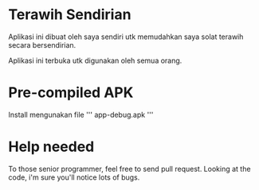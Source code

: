 # Terawih Sendirian

Aplikasi ini dibuat oleh saya sendiri utk memudahkan saya solat terawih
secara bersendirian.

Aplikasi ini terbuka utk digunakan oleh semua orang.

# Pre-compiled APK

Install mengunakan file 
'''
app-debug.apk
'''

# Help needed

To those senior programmer, feel free to send pull request. Looking at 
the code, i'm sure you'll notice lots of bugs.
